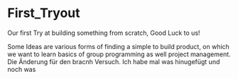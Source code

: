 # First_Tryout
Our first Try at building something from scratch, Good Luck to us!

Some Ideas are various forms of finding a simple to build product, on which we want to learn basics of group programming as well project management.
Die Änderung für den bracnh Versuch.
Ich habe mal was hinugefügt und noch was